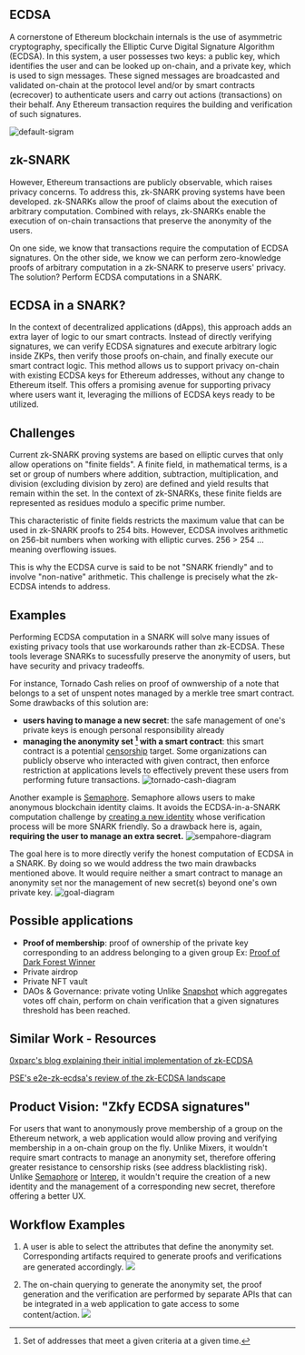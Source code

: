 ## ECDSA

A cornerstone of Ethereum blockchain internals is the use of asymmetric cryptography, specifically the Elliptic Curve Digital Signature Algorithm (ECDSA). In this system, a user possesses two keys: a public key, which identifies the user and can be looked up on-chain, and a private key, which is used to sign messages. These signed messages are broadcasted and validated on-chain at the protocol level and/or by smart contracts (ecrecover) to authenticate users and carry out actions (transactions) on their behalf. Any Ethereum transaction requires the building and verification of such signatures.

![default-sigram](https://i.imgur.com/YjyBDA3.png)

## zk-SNARK

However, Ethereum transactions are publicly observable, which raises privacy concerns. To address this, zk-SNARK proving systems have been developed. zk-SNARKs allow the proof of claims about the execution of arbitrary computation. Combined with relays, zk-SNARKs enable the execution of on-chain transactions that preserve the anonymity of the users.

On one side, we know that transactions require the computation of ECDSA signatures. On the other side, we know we can perform zero-knowledge proofs of arbitrary computation in a zk-SNARK to preserve users' privacy. The solution? Perform ECDSA computations in a SNARK.

## ECDSA in a SNARK?

In the context of decentralized applications (dApps), this approach adds an extra layer of logic to our smart contracts. Instead of directly verifying signatures, we can verify ECDSA signatures and execute arbitrary logic inside ZKPs, then verify those proofs on-chain, and finally execute our smart contract logic. This method allows us to support privacy on-chain with existing ECDSA keys for Ethereum addresses, without any change to Ethereum itself. This offers a promising avenue for supporting privacy where users want it, leveraging the millions of ECDSA keys ready to be utilized.

## Challenges

Current zk-SNARK proving systems are based on elliptic curves that only allow operations on "finite fields". A finite field, in mathematical terms, is a set or group of numbers where addition, subtraction, multiplication, and division (excluding division by zero) are defined and yield results that remain within the set. In the context of zk-SNARKs, these finite fields are represented as residues modulo a specific prime number.

This characteristic of finite fields restricts the maximum value that can be used in zk-SNARK proofs to 254 bits. However, ECDSA involves arithmetic on 256-bit numbers when working with elliptic curves. 256 > 254 ... meaning overflowing issues.

This is why the ECDSA curve is said to be not "SNARK friendly" and to involve "non-native" arithmetic. This challenge is precisely what the zk-ECDSA intends to address.

## Examples

Performing ECDSA computation in a SNARK will solve many issues of existing privacy tools that use workarounds rather than zk-ECDSA. These tools leverage SNARKs to sucessfully preserve the anonymity of users, but have security and privacy tradeoffs.

For instance, Tornado Cash relies on proof of ownwership of a note that belongs to a set of unspent notes managed by a merkle tree smart contract. Some drawbacks of this solution are:

- **users having to manage a new secret**: the safe management of one's private keys is enough personal responsibility already
- **managing the anonymity set [^first] with a smart contract**: this smart contract is a potential [censorship](https://home.treasury.gov/news/press-releases/jy0916) target.
  Some organizations can publicly observe who interacted with given contract, then enforce restriction at applications levels to effectively prevent these users from performing future transactions.
  ![tornado-cash-diagram](https://i.imgur.com/M60Tm71.png)

[^first]: Set of addresses that meet a given criteria at a given time.

Another example is [Semaphore](http://semaphore.appliedzkp.org/). Semaphore allows users to make anonymous blockchain identity claims. It avoids the ECDSA-in-a-SNARK computation challenge by [creating a new identity](http://semaphore.appliedzkp.org/docs/guides/identities) whose verification process will be more SNARK friendly. So a drawback here is, again, **requiring the user to manage an extra secret.**
![sempahore-diagram](https://i.imgur.com/P4L8StW.png)

The goal here is to more directly verify the honest computation of ECDSA in a SNARK. By doing so we would address the two main drawbacks mentioned above. It would require neither a smart contract to manage an anonymity set nor the management of new secret(s) beyond one's own private key.
![goal-diagram](https://i.imgur.com/lLEY7c9.png)

## Possible applications

- **Proof of membership**: proof of ownership of the private key corresponding to an address belonging to a given group
  Ex: [Proof of Dark Forest Winner](https://github.com/jefflau/zk-identity)
- Private airdrop
- Private NFT vault
- DAOs & Governance: private voting
  Unlike [Snapshot](https://snapshot.org/) which aggregates votes off chain, perform on chain verification that a given signatures threshold has been reached.

## Similar Work - Resources

[0xparc's blog explaining their initial implementation of zk-ECDSA](https://0xparc.org/blog/zk-ecdsa-1)

[PSE's e2e-zk-ecdsa's review of the zk-ECDSA landscape](https://mirror.xyz/privacy-scaling-explorations.eth/djxf2g9VzUcss1e-gWIL2DSRD4stWggtTOcgsv1RlxY)

## Product Vision: "Zkfy ECDSA signatures"

For users that want to anonymously prove membership of a group on the Ethereum network, a web application would allow proving and verifying membership in a on-chain group on the fly.
Unlike Mixers, it wouldn't require smart contracts to manage an anonymity set, therefore offering greater resistance to censorship risks (see address blacklisting risk).\
Unlike [Semaphore](http://semaphore.appliedzkp.org/) or [Interep](https://interep.link/), it wouldn't require the creation of a new identity and the management of a corresponding new secret, therefore offering a better UX.

## Workflow Examples

1. A user is able to select the attributes that define the anonymity set. Corresponding artifacts required to generate proofs and verifications are generated accordingly.
   ![](https://i.imgur.com/Kf6HtvQ.png)

2. The on-chain querying to generate the anonymity set, the proof generation and the verification are performed by separate APIs that can be integrated in a web application to gate access to some content/action.
   ![](https://i.imgur.com/TGrnNdS.png)
